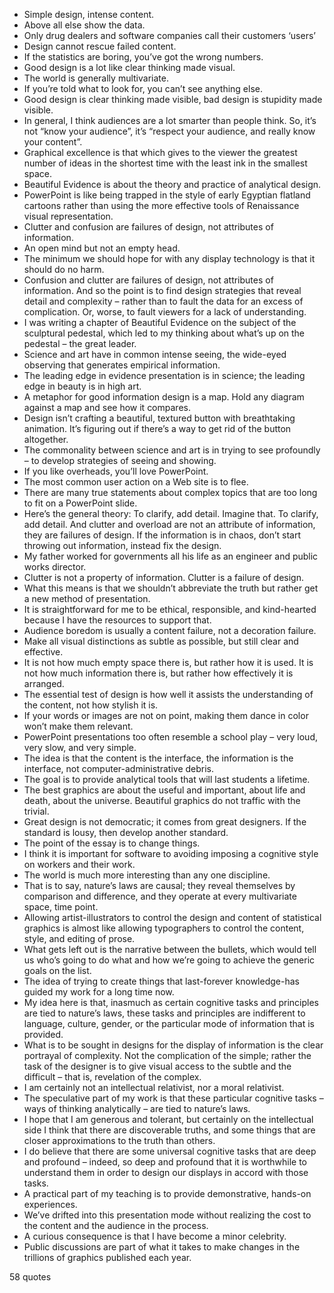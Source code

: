  - Simple design, intense content.
 - Above all else show the data.
 - Only drug dealers and software companies call their customers ‘users’
 - Design cannot rescue failed content.
 - If the statistics are boring, you’ve got the wrong numbers.
 - Good design is a lot like clear thinking made visual.
 - The world is generally multivariate.
 - If you’re told what to look for, you can’t see anything else.
 - Good design is clear thinking made visible, bad design is stupidity made visible.
 - In general, I think audiences are a lot smarter than people think. So, it’s not “know your audience”, it’s “respect your audience, and really know your content”.
 - Graphical excellence is that which gives to the viewer the greatest number of ideas in the shortest time with the least ink in the smallest space.
 - Beautiful Evidence is about the theory and practice of analytical design.
 - PowerPoint is like being trapped in the style of early Egyptian flatland cartoons rather than using the more effective tools of Renaissance visual representation.
 - Clutter and confusion are failures of design, not attributes of information.
 - An open mind but not an empty head.
 - The minimum we should hope for with any display technology is that it should do no harm.
 - Confusion and clutter are failures of design, not attributes of information. And so the point is to find design strategies that reveal detail and complexity – rather than to fault the data for an excess of complication. Or, worse, to fault viewers for a lack of understanding.
 - I was writing a chapter of Beautiful Evidence on the subject of the sculptural pedestal, which led to my thinking about what’s up on the pedestal – the great leader.
 - Science and art have in common intense seeing, the wide-eyed observing that generates empirical information.
 - The leading edge in evidence presentation is in science; the leading edge in beauty is in high art.
 - A metaphor for good information design is a map. Hold any diagram against a map and see how it compares.
 - Design isn’t crafting a beautiful, textured button with breathtaking animation. It’s figuring out if there’s a way to get rid of the button altogether.
 - The commonality between science and art is in trying to see profoundly – to develop strategies of seeing and showing.
 - If you like overheads, you’ll love PowerPoint.
 - The most common user action on a Web site is to flee.
 - There are many true statements about complex topics that are too long to fit on a PowerPoint slide.
 - Here’s the general theory: To clarify, add detail. Imagine that. To clarify, add detail. And clutter and overload are not an attribute of information, they are failures of design. If the information is in chaos, don’t start throwing out information, instead fix the design.
 - My father worked for governments all his life as an engineer and public works director.
 - Clutter is not a property of information. Clutter is a failure of design.
 - What this means is that we shouldn’t abbreviate the truth but rather get a new method of presentation.
 - It is straightforward for me to be ethical, responsible, and kind-hearted because I have the resources to support that.
 - Audience boredom is usually a content failure, not a decoration failure.
 - Make all visual distinctions as subtle as possible, but still clear and effective.
 - It is not how much empty space there is, but rather how it is used. It is not how much information there is, but rather how effectively it is arranged.
 - The essential test of design is how well it assists the understanding of the content, not how stylish it is.
 - If your words or images are not on point, making them dance in color won’t make them relevant.
 - PowerPoint presentations too often resemble a school play – very loud, very slow, and very simple.
 - The idea is that the content is the interface, the information is the interface, not computer-administrative debris.
 - The goal is to provide analytical tools that will last students a lifetime.
 - The best graphics are about the useful and important, about life and death, about the universe. Beautiful graphics do not traffic with the trivial.
 - Great design is not democratic; it comes from great designers. If the standard is lousy, then develop another standard.
 - The point of the essay is to change things.
 - I think it is important for software to avoiding imposing a cognitive style on workers and their work.
 - The world is much more interesting than any one discipline.
 - That is to say, nature’s laws are causal; they reveal themselves by comparison and difference, and they operate at every multivariate space, time point.
 - Allowing artist-illustrators to control the design and content of statistical graphics is almost like allowing typographers to control the content, style, and editing of prose.
 - What gets left out is the narrative between the bullets, which would tell us who’s going to do what and how we’re going to achieve the generic goals on the list.
 - The idea of trying to create things that last-forever knowledge-has guided my work for a long time now.
 - My idea here is that, inasmuch as certain cognitive tasks and principles are tied to nature’s laws, these tasks and principles are indifferent to language, culture, gender, or the particular mode of information that is provided.
 - What is to be sought in designs for the display of information is the clear portrayal of complexity. Not the complication of the simple; rather the task of the designer is to give visual access to the subtle and the difficult – that is, revelation of the complex.
 - I am certainly not an intellectual relativist, nor a moral relativist.
 - The speculative part of my work is that these particular cognitive tasks – ways of thinking analytically – are tied to nature’s laws.
 - I hope that I am generous and tolerant, but certainly on the intellectual side I think that there are discoverable truths, and some things that are closer approximations to the truth than others.
 - I do believe that there are some universal cognitive tasks that are deep and profound – indeed, so deep and profound that it is worthwhile to understand them in order to design our displays in accord with those tasks.
 - A practical part of my teaching is to provide demonstrative, hands-on experiences.
 - We’ve drifted into this presentation mode without realizing the cost to the content and the audience in the process.
 - A curious consequence is that I have become a minor celebrity.
 - Public discussions are part of what it takes to make changes in the trillions of graphics published each year.

58 quotes